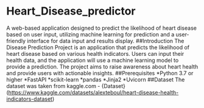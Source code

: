 # Heart_Disease_predictor
A web-based application designed to predict the likelihood of heart disease based on user input, utilizing machine learning for prediction and a user-friendly interface for data input and results display.
##Introduction
The Disease Prediction Project is an application that predicts the likelihood of heart disease based on various health indicators. Users can input their health data, and the application will use a machine learning model to provide a prediction. The project aims to raise awareness about heart health and provide users with actionable insights.
##Prerequisites
*Python 3.7 or higher
*FastAPI
*scikit-learn
*pandas
*Jinja2
*Uvicorn
##Dataset
The dataset was taken from kaggle.com - {Dataset}(https://www.kaggle.com/datasets/alexteboul/heart-disease-health-indicators-dataset)
